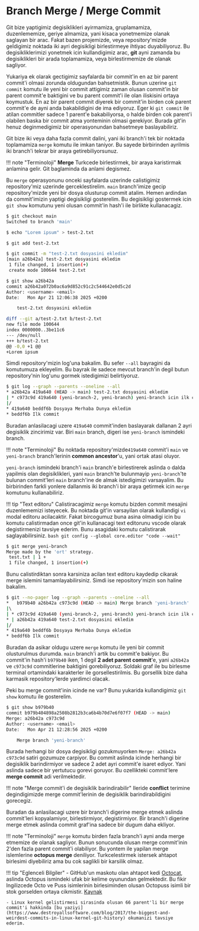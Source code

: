 # Branch Merge / Merge Commit

Git bize yaptigimiz degisiklikleri ayirmamiza, gruplamamiza, duzenlememize, geriye almamiza, yani kisaca yonetmemize olanak saglayan bir arac. Fakat bazen projemizde, veya repository'mizde geldigimiz noktada iki ayri degisikligi birlestirmeye ihtiyac duyabiliyoruz. Bu degisikliklerimizi yonetmek icin kullandigimiz arac, **git** ayni zamanda bu degisiklikleri bir arada toplamamiza, veya birlestirmemize de olanak sagliyor.

Yukariya ek olarak gectigimiz sayfalarda bir commit'in en az bir parent commit'i olmasi zorunda oldugundan bahsetmistik. Bunun uzerine `git commit` komutu ile yeni bir commit attigimiz zaman olusan commit'in bir parent commit'e baktigini ve bu parent commit'i ile olan iliskisini ortaya koymustuk. En az bir parent commit diyerek bir commit'in birden cok parent commit'e de ayni anda bakabildigini de ima ediyoruz. Eger ki `git commit` ile atilan commitler sadece 1 parent'e bakabiliyorsa, o halde birden cok parent'i olabilen baska bir commit atma yonteminin olmasi gerekiyor. Burada git'in henuz deginmedigimiz bir operasyonundan bahsetmeye baslayabiliriz.

Git bize iki veya daha fazla commit dalini, yani iki branch'i tek bir noktada toplamamiza `merge` komutu ile imkan taniyor. Bu sayede birbirinden ayrilmis iki branch'i tekrar bir araya getirebiliyorsunuz.

!!! note "Terminoloji"
    **Merge** Turkcede birlestirmek, bir araya karistirmak anlamina gelir. Git baglaminda da anlami degismez.

Bu `merge` operasyonunu onceki sayfalarda uzerinde calistigimiz repository'miz uzerinde gerceklestirelim. `main` branch'imize gecip repository'mizde yeni bir dosya olusturup commit atalim. Hemen ardindan da commit'imizin yaptigi degisikligi gosterelim. Bu degisikligi gostermek icin `git show` komutunu yeni olusan commit'in hash'i ile birlikte kullanacagiz.

```bash
$ git checkout main
Switched to branch 'main'

$ echo "Lorem ipsum" > test-2.txt

$ git add test-2.txt

$ git commit -m "test-2.txt dosyasini ekledim"
[main a26b42a] test-2.txt dosyasini ekledim
 1 file changed, 1 insertion(+)
 create mode 100644 test-2.txt

$ git show a26b42a
commit a26b42a072b0ac6a9d852c91c2c544642e0d5c2d
Author: <username> <email>
Date:   Mon Apr 21 12:06:38 2025 +0200

    test-2.txt dosyasini ekledim

diff --git a/test-2.txt b/test-2.txt
new file mode 100644
index 0000000..3be11c6
--- /dev/null
+++ b/test-2.txt
@@ -0,0 +1 @@
+Lorem ipsum
```

Simdi repository'mizin log'una bakalim. Bu sefer `--all` bayragini da komutumuza ekleyelim. Bu bayrak ile sadece mevcut branch'in degil butun repository'nin log'unu gormek istedigimizi belirtiyoruz.

```bash
$ git log --graph --parents --oneline --all
* a26b42a 419a640 (HEAD -> main) test-2.txt dosyasini ekledim
| * c973c9d 419a640 (yeni-branch-2, yeni-branch) yeni-branch icin ilk commitimi atiyorum
|/  
* 419a640 beddf6b Dosyaya Merhaba Dunya ekledim
* beddf6b Ilk commit
```

Buradan anlasilacagi uzere `419a640` commit'inden baslayarak dallanan 2 ayri degisiklik zincirimiz var. Biri `main` branch, digeri ise `yeni-branch` ismindeki branch. 

!!! note "Terminoloji"
    Bu noktada repository'mizde`419a640` commit'i `main` ve `yeni-branch` branch'lerinin **common ancestor**'u, yani ortak atasi oluyor.

`yeni-branch` ismindeki branch'i `main` branch'e birlestirerek aslinda o dalda yapilmis olan degisiklikleri, yani `main` branch'te bulunmayip `yeni-branch`'te bulunan commit'leri `main` branch'ine de almak istedigimizi varsayalim. Bu birbirinden farkli yonlere dallanmis iki branch'i bir araya getirmek icin `merge` komutunu kullanabiliriz.

!!! tip "Text editoru"
    Calistiracagimiz `merge` komutu bizden commit mesajini duzenlememizi isteyecek. Bu noktada git'in varsayilan olarak kullandigi `vi` modal editoru acilacaktir. Fakat bircogumuz buna asina olmadigi icin bu komutu calistirmadan once git'in kullanacagi text editorunu vscode olarak degistirmenizi tavsiye ederim. Bunu asagidaki komutu calistirarak saglayabilirsiniz.
    ```bash
    git config --global core.editor "code --wait"
    ```

```bash
$ git merge yeni-branch
Merge made by the 'ort' strategy.
 test.txt | 1 +
 1 file changed, 1 insertion(+)
```

Bunu calistirdiktan sonra karsiniza acilan text editoru kaydedip cikarak merge islemini tamamlayabilirsiniz. Simdi ise repository'mizin son haline bakalim.

```bash
$ git --no-pager log --graph --parents --oneline --all
*   b979b40 a26b42a c973c9d (HEAD -> main) Merge branch 'yeni-branch'
|\  
| * c973c9d 419a640 (yeni-branch-2, yeni-branch) yeni-branch icin ilk commitimi atiyorum
* | a26b42a 419a640 test-2.txt dosyasini ekledim
|/  
* 419a640 beddf6b Dosyaya Merhaba Dunya ekledim
* beddf6b Ilk commit
```

Buradan da asikar oldugu uzere `merge` komutu ile yeni bir commit olusturulmus durumda. `main` branch'i artik bu commit'e bakiyor. Bu commit'in hash'i `b979b40` iken, 1 degil **2 adet parent commit**'e, yani `a26b42a` ve `c973c9d` commitlerine baktigini gorebiliyoruz. Soldaki graf ile bu birlesme terminal ortamindaki karakterler ile gorsellestirilmis. Bu gorsellik bize daha karmasik repository'lerde yardimci olacak.

Peki bu merge commit'inin icinde ne var? Bunu yukarida kullandigimiz `git show` komutu ile gosterelim.

```bash
$ git show b979b40
commit b979b404898a2508b2812b3ca6b4b70d7e6f07f7 (HEAD -> main)
Merge: a26b42a c973c9d
Author: <username> <email>
Date:   Mon Apr 21 12:28:56 2025 +0200

    Merge branch 'yeni-branch'
```

Burada herhangi bir dosya degisikligi gozukmuyorken `Merge: a26b42a c973c9d` satiri gozumuze carpiyor. Bu commit aslinda icinde herhangi bir degisiklik barindirmiyor ve sadece 2 adet ayri commit'e isaret ediyor. Yani aslinda sadece bir yertutucu gorevi goruyor. Bu ozellikteki commit'lere **merge commit** adi verilmektedir.

!!! note "Merge commit'i de degisiklik barindirabilir"
    Ileride **conflict** terimine degindigimizde merge commit'lerinin de degisiklik barindirabildigini gorecegiz.

Buradan da anlasilacagi uzere bir branch'i digerine merge etmek aslinda commit'leri kopyalamiyor, birlestirmiyor, degistirmiyor. Bir branch'i digerine merge etmek aslinda commit graf'ina sadece bir dugum daha ekliyor.

!!! note "Terminoloji"
    `merge` komutu birden fazla branch'i ayni anda merge etmemize de olanak sagliyor. Bunun sonucunda olusan merge commit'inin 2'den fazla parent commit'i olabiliyor. Bu yontem ile yapilan merge islemlerine **octopus merge** deniliyor. Turkcelestirmek istersek ahtapot birlesimi diyebiliriz ama bu cok saglikli bir karsilik olmaz.

!!! tip "Eglenceli Bilgiler"
    - GitHub'un maskotu olan ahtapot kedi [Octocat](https://myoctocat.com), aslinda Octopus ismindeki ufak bir kelime oyunundan gelmektedir. Bu fikir Ingilizcede Octo ve Puss isimlerinin birlesiminden olusan Octopuss isimli bir stok gorselden ortaya cikmistir. [Kaynak](https://en.wikipedia.org/wiki/GitHub#Mascot)

    - Linux kernel gelistirmesi sirasinda olusan 66 parent'li bir merge commit'i hakkinda [bu yaziyi](https://www.destroyallsoftware.com/blog/2017/the-biggest-and-weirdest-commits-in-linux-kernel-git-history) okumanizi tavsiye ederim.